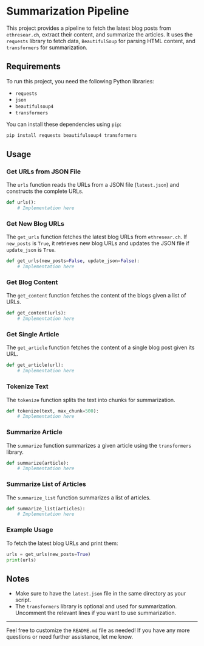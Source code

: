 # Summarization Pipeline

This project provides a pipeline to fetch the latest blog posts from `ethresear.ch`, extract their content, and summarize the articles. It uses the `requests` library to fetch data, `BeautifulSoup` for parsing HTML content, and `transformers` for summarization.

## Requirements

To run this project, you need the following Python libraries:

- `requests`
- `json`
- `beautifulsoup4`
- `transformers`

You can install these dependencies using `pip`:

```bash
pip install requests beautifulsoup4 transformers
```

## Usage

### Get URLs from JSON File

The `urls` function reads the URLs from a JSON file (`latest.json`) and constructs the complete URLs.

```python
def urls():
    # Implementation here
```

### Get New Blog URLs

The `get_urls` function fetches the latest blog URLs from `ethresear.ch`. If `new_posts` is `True`, it retrieves new blog URLs and updates the JSON file if `update_json` is `True`.

```python
def get_urls(new_posts=False, update_json=False):
    # Implementation here
```

### Get Blog Content

The `get_content` function fetches the content of the blogs given a list of URLs.

```python
def get_content(urls):
    # Implementation here
```

### Get Single Article

The `get_article` function fetches the content of a single blog post given its URL.

```python
def get_article(url):
    # Implementation here
```

### Tokenize Text

The `tokenize` function splits the text into chunks for summarization.

```python
def tokenize(text, max_chunk=500):
    # Implementation here
```

### Summarize Article

The `summarize` function summarizes a given article using the `transformers` library.

```python
def summarize(article):
    # Implementation here
```

### Summarize List of Articles

The `summarize_list` function summarizes a list of articles.

```python
def summarize_list(articles):
    # Implementation here
```

### Example Usage

To fetch the latest blog URLs and print them:

```python
urls = get_urls(new_posts=True)
print(urls)
```

## Notes

- Make sure to have the `latest.json` file in the same directory as your script.
- The `transformers` library is optional and used for summarization. Uncomment the relevant lines if you want to use summarization.

---

Feel free to customize the `README.md` file as needed! If you have any more questions or need further assistance, let me know.
